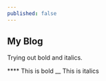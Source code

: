 ```yaml
---
published: false
---
```

## My Blog
Trying out bold and italics.

**** This is bold
__ This is italics


